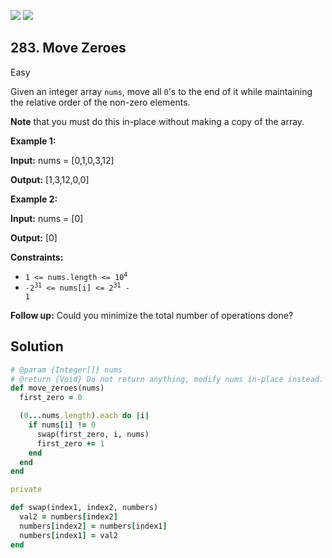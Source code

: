 [![](https://img.shields.io/github/stars/LeetCode-in-Ruby/LeetCode-in-Ruby?label=Stars&style=flat-square)](https://github.com/LeetCode-in-Ruby/LeetCode-in-Ruby)
[![](https://img.shields.io/github/forks/LeetCode-in-Ruby/LeetCode-in-Ruby?label=Fork%20me%20on%20GitHub%20&style=flat-square)](https://github.com/LeetCode-in-Ruby/LeetCode-in-Ruby/fork)

## 283\. Move Zeroes

Easy

Given an integer array `nums`, move all `0`'s to the end of it while maintaining the relative order of the non-zero elements.

**Note** that you must do this in-place without making a copy of the array.

**Example 1:**

**Input:** nums = [0,1,0,3,12]

**Output:** [1,3,12,0,0] 

**Example 2:**

**Input:** nums = [0]

**Output:** [0] 

**Constraints:**

*   <code>1 <= nums.length <= 10<sup>4</sup></code>
*   <code>-2<sup>31</sup> <= nums[i] <= 2<sup>31</sup> - 1</code>

**Follow up:** Could you minimize the total number of operations done?

## Solution

```ruby
# @param {Integer[]} nums
# @return {Void} Do not return anything, modify nums in-place instead.
def move_zeroes(nums)
  first_zero = 0

  (0...nums.length).each do |i|
    if nums[i] != 0
      swap(first_zero, i, nums)
      first_zero += 1
    end
  end
end

private

def swap(index1, index2, numbers)
  val2 = numbers[index2]
  numbers[index2] = numbers[index1]
  numbers[index1] = val2
end
```